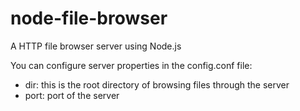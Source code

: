 # node-file-browser
A HTTP file browser server using Node.js

You can configure server properties in the config.conf file:
 - dir: this is the root directory of browsing files through the server
 - port: port of the server
